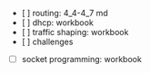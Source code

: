 - [ ] routing: 4_4-4_7 md
- [ ] dhcp: workbook
- [ ] traffic shaping: workbook
- [ ] challenges
- [ ] socket programming: workbook
